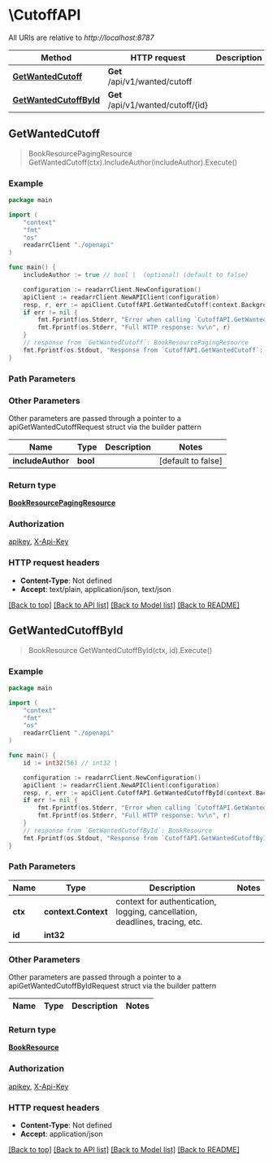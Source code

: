 # \CutoffAPI

All URIs are relative to *http://localhost:8787*

Method | HTTP request | Description
------------- | ------------- | -------------
[**GetWantedCutoff**](CutoffAPI.md#GetWantedCutoff) | **Get** /api/v1/wanted/cutoff | 
[**GetWantedCutoffById**](CutoffAPI.md#GetWantedCutoffById) | **Get** /api/v1/wanted/cutoff/{id} | 



## GetWantedCutoff

> BookResourcePagingResource GetWantedCutoff(ctx).IncludeAuthor(includeAuthor).Execute()



### Example

```go
package main

import (
    "context"
    "fmt"
    "os"
    readarrClient "./openapi"
)

func main() {
    includeAuthor := true // bool |  (optional) (default to false)

    configuration := readarrClient.NewConfiguration()
    apiClient := readarrClient.NewAPIClient(configuration)
    resp, r, err := apiClient.CutoffAPI.GetWantedCutoff(context.Background()).IncludeAuthor(includeAuthor).Execute()
    if err != nil {
        fmt.Fprintf(os.Stderr, "Error when calling `CutoffAPI.GetWantedCutoff``: %v\n", err)
        fmt.Fprintf(os.Stderr, "Full HTTP response: %v\n", r)
    }
    // response from `GetWantedCutoff`: BookResourcePagingResource
    fmt.Fprintf(os.Stdout, "Response from `CutoffAPI.GetWantedCutoff`: %v\n", resp)
}
```

### Path Parameters



### Other Parameters

Other parameters are passed through a pointer to a apiGetWantedCutoffRequest struct via the builder pattern


Name | Type | Description  | Notes
------------- | ------------- | ------------- | -------------
 **includeAuthor** | **bool** |  | [default to false]

### Return type

[**BookResourcePagingResource**](BookResourcePagingResource.md)

### Authorization

[apikey](../README.md#apikey), [X-Api-Key](../README.md#X-Api-Key)

### HTTP request headers

- **Content-Type**: Not defined
- **Accept**: text/plain, application/json, text/json

[[Back to top]](#) [[Back to API list]](../README.md#documentation-for-api-endpoints)
[[Back to Model list]](../README.md#documentation-for-models)
[[Back to README]](../README.md)


## GetWantedCutoffById

> BookResource GetWantedCutoffById(ctx, id).Execute()



### Example

```go
package main

import (
    "context"
    "fmt"
    "os"
    readarrClient "./openapi"
)

func main() {
    id := int32(56) // int32 | 

    configuration := readarrClient.NewConfiguration()
    apiClient := readarrClient.NewAPIClient(configuration)
    resp, r, err := apiClient.CutoffAPI.GetWantedCutoffById(context.Background(), id).Execute()
    if err != nil {
        fmt.Fprintf(os.Stderr, "Error when calling `CutoffAPI.GetWantedCutoffById``: %v\n", err)
        fmt.Fprintf(os.Stderr, "Full HTTP response: %v\n", r)
    }
    // response from `GetWantedCutoffById`: BookResource
    fmt.Fprintf(os.Stdout, "Response from `CutoffAPI.GetWantedCutoffById`: %v\n", resp)
}
```

### Path Parameters


Name | Type | Description  | Notes
------------- | ------------- | ------------- | -------------
**ctx** | **context.Context** | context for authentication, logging, cancellation, deadlines, tracing, etc.
**id** | **int32** |  | 

### Other Parameters

Other parameters are passed through a pointer to a apiGetWantedCutoffByIdRequest struct via the builder pattern


Name | Type | Description  | Notes
------------- | ------------- | ------------- | -------------


### Return type

[**BookResource**](BookResource.md)

### Authorization

[apikey](../README.md#apikey), [X-Api-Key](../README.md#X-Api-Key)

### HTTP request headers

- **Content-Type**: Not defined
- **Accept**: application/json

[[Back to top]](#) [[Back to API list]](../README.md#documentation-for-api-endpoints)
[[Back to Model list]](../README.md#documentation-for-models)
[[Back to README]](../README.md)

